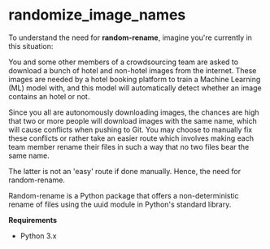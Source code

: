 # randomize_image_names

To understand the need for **random-rename**, imagine you're currently in this situation:

You and some other members of a crowdsourcing team are asked to download a bunch of hotel and non-hotel images from the internet. These images are needed by a hotel booking platform to train a Machine Learning (ML) model with, and this model will automatically detect whether an image contains an hotel or not. 

Since you all are autonomously downloading images, the chances are high that two or more people will download images with the same name, which will cause conflicts when pushing to Git. You may choose to manually fix these conflicts or rather take an easier route which involves making each team member rename their files in such a way that no two files bear the same name.

The latter is not an 'easy' route if done manually. Hence, the need for random-rename. 

Random-rename is a Python package that offers a non-deterministic rename of files using the uuid module in Python's standard library.


**Requirements** 
- Python 3.x
